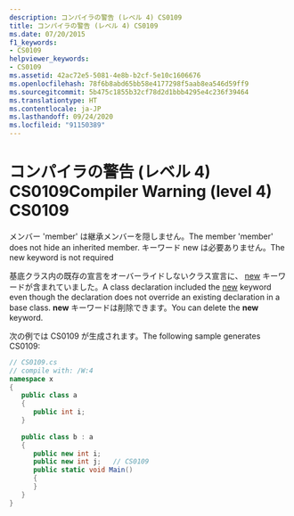 ```yaml
---
description: コンパイラの警告 (レベル 4) CS0109
title: コンパイラの警告 (レベル 4) CS0109
ms.date: 07/20/2015
f1_keywords:
- CS0109
helpviewer_keywords:
- CS0109
ms.assetid: 42ac72e5-5081-4e8b-b2cf-5e10c1606676
ms.openlocfilehash: 78f6b8abd65bb58e4177298f5aab8ea546d59ff9
ms.sourcegitcommit: 5b475c1855b32cf78d2d1bbb4295e4c236f39464
ms.translationtype: HT
ms.contentlocale: ja-JP
ms.lasthandoff: 09/24/2020
ms.locfileid: "91150389"
---
```

# <a name="compiler-warning-level-4-cs0109"></a><span data-ttu-id="fe4aa-103">コンパイラの警告 (レベル 4) CS0109</span><span class="sxs-lookup"><span data-stu-id="fe4aa-103">Compiler Warning (level 4) CS0109</span></span>

<span data-ttu-id="fe4aa-104">メンバー 'member' は継承メンバーを隠しません。</span><span class="sxs-lookup"><span data-stu-id="fe4aa-104">The member 'member' does not hide an inherited member.</span></span> <span data-ttu-id="fe4aa-105">キーワード new は必要ありません。</span><span class="sxs-lookup"><span data-stu-id="fe4aa-105">The new keyword is not required</span></span>  
  
 <span data-ttu-id="fe4aa-106">基底クラス内の既存の宣言をオーバーライドしないクラス宣言に、 [new](../language-reference/keywords/new-modifier.md) キーワードが含まれていました。</span><span class="sxs-lookup"><span data-stu-id="fe4aa-106">A class declaration included the [new](../language-reference/keywords/new-modifier.md) keyword even though the declaration does not override an existing declaration in a base class.</span></span> <span data-ttu-id="fe4aa-107">**new** キーワードは削除できます。</span><span class="sxs-lookup"><span data-stu-id="fe4aa-107">You can delete the **new** keyword.</span></span>  
  
 <span data-ttu-id="fe4aa-108">次の例では CS0109 が生成されます。</span><span class="sxs-lookup"><span data-stu-id="fe4aa-108">The following sample generates CS0109:</span></span>  
  
```csharp  
// CS0109.cs  
// compile with: /W:4  
namespace x  
{  
   public class a  
   {  
      public int i;  
   }  
  
   public class b : a  
   {  
      public new int i;  
      public new int j;   // CS0109  
      public static void Main()  
      {  
      }  
   }  
}  
```
